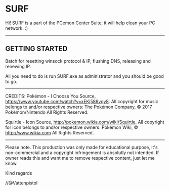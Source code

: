 # SURF

Hi! SURF is a part of the PCemon Center Suite, it will help clean your PC network. :)

-----------
GETTING STARTED
---
Batch for resetting winsock protocol & IP, flushing DNS, releasing and renewing IP.

All you need to do is run SURF.exe as administrator and you should be good to go.


-----------
CREDITS:
Pokémon - I Choose You
Source, https://www.youtube.com/watch?v=xEKj586vqy8.
All copyright for music belongs to and/or respective owners:
The Pokémon Company, © 2017 Pokémon/Nintendo All Rights Reserved.


Squirtle - Icon
Source, http://pokemon.wikia.com/wiki/Squirtle.
All copyright for icon belongs to and/or respective owners:
Pokémon Wiki, © http://www.wikia.com All Rights Reserved.


-----------
Please note.
This production was only made for educational purpose, it's non-commercial and a copyright infringement is absolutly not intended. If owner reads this and want me to remove respective content, just let me know.


Kind regards

//@Vattenpistol
